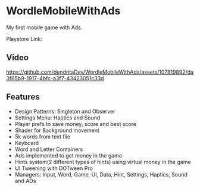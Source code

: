 # WordleMobileWithAds
My first mobile game with Ads.

Playstore Link:

## Video


https://github.com/dendritaDev/WordleMobileWithAds/assets/107819892/da3f65b9-1917-4bfc-a3f7-43423051c33d


## Features
  - Design Patterns: Singleton and Observer
  - Settings Menu: Haptics and Sound
  - Player prefs to save money, score and best score
  - Shader for Background movement
  - 5k words from text file
  - Keyboard
  - Word and Letter Containers
  - Ads implemented to get money in the game
  - Hints system(2 different types of hints) using virtual money in the game
  - UI Tweening with DOTween Pro
  - Managers: Input, Word, Game, UI, Data, Hint, Settings, Haptics, Sound and ADs
